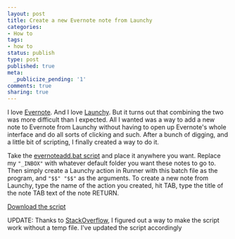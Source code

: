 ```yaml
---
layout: post
title: Create a new Evernote note from Launchy
categories:
- How to
tags:
- how to
status: publish
type: post
published: true
meta:
  _publicize_pending: '1'
comments: true
sharing: true
---
```

<p>I love <a href="http://evernote.com/">Evernote</a>. And I love <a href="http://www.launchy.net/">Launchy</a>. But it turns out that combining the two was more difficult than I expected. All I wanted was a way to add a new note to Evernote from Launchy without having to open up Evernote's whole interface and do all sorts of clicking and such. After a bunch of digging, and a little bit of scripting, I finally created a way to do it.</p><p>Take the <a href="https://gist.github.com/rschuetzler/5380448">evernoteadd.bat script</a> and place it anywhere you want. Replace my <code>"_INBOX"</code> with whatever default folder you want these notes to go to. Then simply create a Launchy action in Runner with this batch file as the program, and <code>"$$" "$$"</code> as the arguments. To create a new note from Launchy, type the name of the action you created, hit TAB, type the title of the note TAB text of the note RETURN.</p><p><a href="https://gist.github.com/rschuetzler/5380448/raw/5a7c7d478199d0232c8290e83c6f6f0446f0a04a/evernoteadd.bat">Download the script</a></p><p>UPDATE: Thanks to <a href="http://stackoverflow.com/questions/15994824/faking-standard-input-on-the-windows-command-line">StackOverflow</a>, I figured out a way to make the script work without a temp file. I've updated the script accordingly</p>
